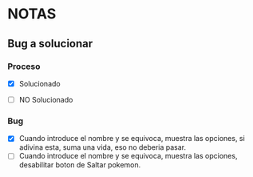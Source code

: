 # NOTAS
## Bug a solucionar

### Proceso
- [X] Solucionado    

- [ ] NO Solucionado 

### Bug

- [X] Cuando introduce el nombre y se equivoca, muestra las opciones, si adivina esta, suma una vida, eso no deberia pasar.
- [ ] Cuando introduce el nombre y se equivoca, muestra las opciones, desabilitar boton de Saltar pokemon.
